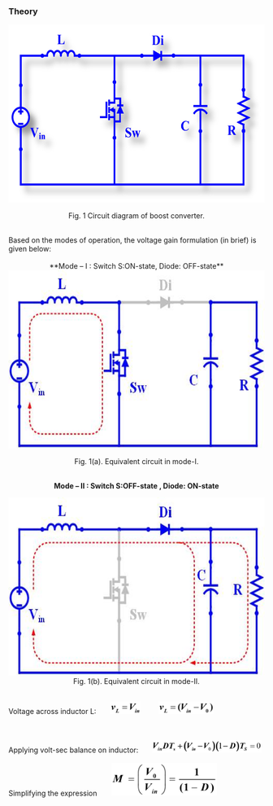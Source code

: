 ### Theory

<center>
  <img src="images/th1.jpg" height="350px">
  
Fig. 1 Circuit diagram of boost converter.

</center>
<br>
Based on the modes of operation, the voltage gain formulation (in brief) is given below:
<br><br>
<center>
**Mode – I :  Switch S:ON-state, Diode: OFF-state**

<br>
<img src="images/th2.jpg" height="350px">
<br>

Fig. 1(a). Equivalent circuit in mode-I.
<br><br>

**Mode – II :  Switch S:OFF-state , Diode: ON-state**
<br>

<img src="images/th3.jpg" height="350px">
<br>
Fig. 1(b). Equivalent circuit in mode-II.
<br><br>
</center>

Voltage across inductor L: &nbsp;&nbsp;&nbsp;&nbsp;&nbsp; <img src="images/th4.png" height="25px"> &nbsp;&nbsp;&nbsp;&nbsp;&nbsp;&nbsp;&nbsp; <img src="images/th5.png" height="25px">

<br><br>
Applying volt-sec balance on inductor: &nbsp;&nbsp;&nbsp;&nbsp;&nbsp; <img src="images/th6.png" height="25px">
<br><br>
Simplifying the expression &nbsp;&nbsp;&nbsp;&nbsp;&nbsp; <img src="images/th7.png" height="65px">


